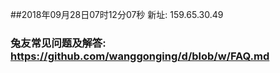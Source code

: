 ##2018年09月28日07时12分07秒 新址: 159.65.30.49
### 兔友常见问题及解答: https://github.com/wanggonging/d/blob/w/FAQ.md
